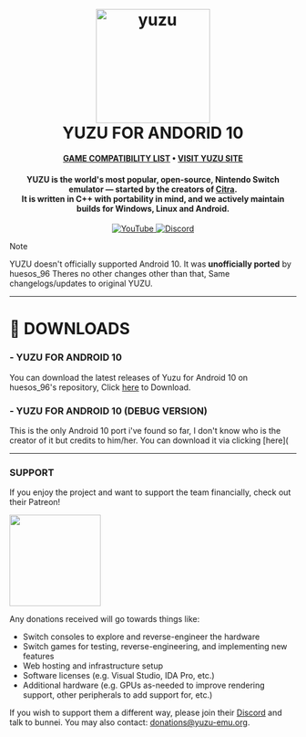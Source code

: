 <h1 align="center">
  <br>
  <a href="https://yuzu-emu.org/"><img src="https://raw.githubusercontent.com/yuzu-emu/yuzu-assets/master/icons/icon.png" alt="yuzu" width="200"></a>
  <br>
  <b>YUZU FOR ANDORID 10</b>
  <br>
</h1>

<p align="center">
      <b><a href="https://github.com/XHYN-PH/yuzu-android10-drivers/issues">GAME COMPATIBILITY LIST</a> • <a href="https://yuzu-emu.org/">VISIT YUZU SITE</a></b>
</p>

<h4 align="center"><b>YUZU</b> is the world's most popular, open-source, Nintendo Switch emulator — started by the creators of <a href="https://citra-emu.org" target="_blank">Citra</a>.
<br>
It is written in C++ with portability in mind, and we actively maintain builds for Windows, Linux and Android.
</h4>

<p align="center">
    <a href="https://youtube.com/@xhyn_ph">
        <img src="https://img.shields.io/badge/YouTube-red?color=bd2c00&label=SUBSCRIBE&logo=youtube&logoColor=white"
            alt="YouTube">
    </a>
    <a href="https://discord.gg/retrohandhelds">
        <img src="https://img.shields.io/discord/398318088170242053?color=5865F2&label=yuzu&logo=discord&logoColor=white"
            alt="Discord">
    </a>
</p>

> [!NOTE]
> YUZU doesn't officially supported Android 10. It was **unofficially ported** by huesos_96 Theres no other changes other than that, Same changelogs/updates to original YUZU.

---

# 📂 DOWNLOADS

### - YUZU FOR ANDROID 10

You can download the latest releases of Yuzu for Android 10 on huesos_96's repository, Click [here](https://github.com/SapphireRhodonite/yuzu-android/releases) to Download.

### - YUZU FOR ANDROID 10 (DEBUG VERSION)

This is the only Android 10 port i've found so far, I don't know who is the creator of it but credits to him/her. You can download it via clicking [here](

---

### SUPPORT

If you enjoy the project and want to support the team financially, check out their Patreon!

<a href="https://www.patreon.com/yuzuteam">
    <img src="https://c5.patreon.com/external/logo/become_a_patron_button@2x.png" width="160">
</a>

Any donations received will go towards things like:
* Switch consoles to explore and reverse-engineer the hardware
* Switch games for testing, reverse-engineering, and implementing new features
* Web hosting and infrastructure setup
* Software licenses (e.g. Visual Studio, IDA Pro, etc.)
* Additional hardware (e.g. GPUs as-needed to improve rendering support, other peripherals to add support for, etc.)

If you wish to support them a different way, please join their [Discord](https://discord.gg/u77vRWY) and talk to bunnei. You may also contact: donations@yuzu-emu.org.

